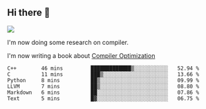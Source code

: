 


<!--
**liusy58/liusy58** is a ✨ _special_ ✨ repository because its `README.md` (this file) appears on your GitHub profile.

Here are some ideas to get you started:

- 🔭 I’m currently working on ...
- 🌱 I’m currently learning ...
- 👯 I’m looking to collaborate on ...
- 🤔 I’m looking for help with ...
- 💬 Ask me about ...
- 📫 How to reach me: ...
- 😄 Pronouns: ...
- ⚡ Fun fact: ...
-->
<!--
![](https://komarev.com/ghpvc/?username=liusy58&color=brightgreen&label=PROFILE+VIEWS)




- 🔭 I’m currently working on my .
- 📫 How to reach me:plz contact me by [email](liusy58@,ail2.sysu.edu.cn) or WeChat(LIUSIYU_58)
- 🏫 I'm an undergraduate in Sun-Yat-sen University majoring in the computer science. Expected to graduate in Spring 2021.
- 👯 I'm now interested in System such as OS, Compiler and Database. 
- 🤔 I’m looking for help with Database System.
-->

## Hi there 👋
![](https://komarev.com/ghpvc/?username=liusy58&color=brightgreen&label=PROFILE+VIEWS)



I'm now doing some research on compiler.

I'm now writing a book about [Compiler Optimization](https://github.com/liusy58/CompilerNotes/blob/master/main.pdf)


 <!--START_SECTION:waka-->

```text
C++        46 mins         █████████████▒░░░░░░░░░░░   52.94 %
C          11 mins         ███▒░░░░░░░░░░░░░░░░░░░░░   13.66 %
Python     8 mins          ██▒░░░░░░░░░░░░░░░░░░░░░░   09.99 %
LLVM       7 mins          ██▒░░░░░░░░░░░░░░░░░░░░░░   08.80 %
Markdown   6 mins          ██░░░░░░░░░░░░░░░░░░░░░░░   07.86 %
Text       5 mins          █▓░░░░░░░░░░░░░░░░░░░░░░░   06.75 %
```

<!--END_SECTION:waka-->
